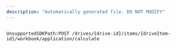 ```yaml
---
description: "Automatically generated file. DO NOT MODIFY"
---
```


```powershellv2

UnsupportedSDKPath:POST /drives/{drive-id}/items/{driveItem-id}/workbook/application/calculate

```